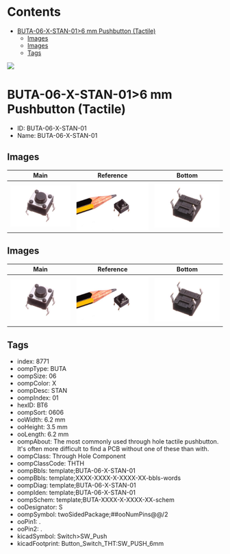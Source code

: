 



Contents
========

* [BUTA-06-X-STAN-01>6 mm Pushbutton (Tactile)](#buta-06-x-stan-016-mm-pushbutton-tactile)
	* [Images](#images)
	* [Images](#images)
	* [Tags](#tags)
  
![][im]
# BUTA-06-X-STAN-01>6 mm Pushbutton (Tactile)

- ID: BUTA-06-X-STAN-01
- Name: BUTA-06-X-STAN-01

## Images
  
  

|Main|Reference|Bottom|
| :---: | :---: | :---: |
|![6 mm Pushbutton (Tactile) Main](image_450.jpg)|![6 mm Pushbutton (Tactile) Reference](image_RE_450.jpg)|![6 mm Pushbutton (Tactile) Bottom](image_BOTTOM_450.jpg)|

## Images
  
  

|Main|Reference|Bottom|
| :---: | :---: | :---: |
|![6 mm Pushbutton (Tactile) Main](image_450.jpg)|![6 mm Pushbutton (Tactile) Reference](image_RE_450.jpg)|![6 mm Pushbutton (Tactile) Bottom](image_BOTTOM_450.jpg)|

## Tags

- index: 8771
- oompType: BUTA
- oompSize: 06
- oompColor: X
- oompDesc: STAN
- oompIndex: 01
- hexID: BT6
- oompSort: 0606
- ooWidth: 6.2 mm
- ooHeight: 3.5 mm
- ooLength: 6.2 mm
- oompAbout: The most commonly used through hole tactile pushbutton. It's often more difficult to find a PCB without one of these than with.
- oompClass: Through Hole Component
- oompClassCode: THTH
- oompBbls: template;BUTA-06-X-STAN-01
- oompBbls: template;XXXX-XXXX-X-XXXX-XX-bbls-words
- oompDiag: template;BUTA-06-X-STAN-01
- oompIden: template;BUTA-06-X-STAN-01
- oompSchem: template;BUTA-XXXX-X-XXXX-XX-schem
- ooDesignator: S
- oompSymbol: twoSidedPackage;##ooNumPins@@/2
- ooPin1: .
- ooPin2: .
- kicadSymbol: Switch>SW_Push
- kicadFootprint: Button_Switch_THT:SW_PUSH_6mm



[im]: image_600.jpg
